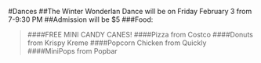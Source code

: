 #Dances
##The Winter Wonderlan Dance will be on Friday February 3 from 7-9:30 PM
##Admission will be $5
###Food:
>####FREE MINI CANDY CANES!
>####Pizza from Costco
>####Donuts from Krispy Kreme
>####Popcorn Chicken from Quickly
>####MiniPops from Popbar



<!--<h4 style="color:yellow">When:May 19-21</h4>
####Come and watch the movies your friends have worked so hard to make
####This year, You! Yes,you! You the student get to vote for your favorite movie. Come to the gym at lunch on May 19th and 20th and watch the movies your friends have made. 
####Then you vote for your favorite movie, and on the 21st come in and find out who won!
-->
